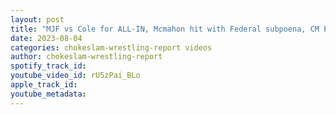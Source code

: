```yaml
---
layout: post
title: "MJF vs Cole for ALL-IN, Mcmahon hit with Federal subpoena, CM Punk spray paints the AEW World title?"
date: 2023-08-04
categories: chokeslam-wrestling-report videos
author: chokeslam-wrestling-report
spotify_track_id: 
youtube_video_id: rU5zPai_BLo
apple_track_id: 
youtube_metadata: 
---
```

